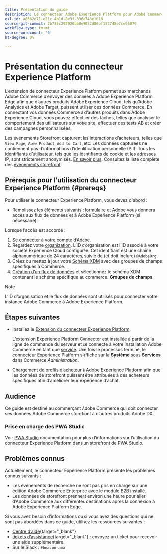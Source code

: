 ```yaml
---
title: Présentation du guide
description: Le connecteur Adobe Experience Platform pour Adobe Commerce connecte votre instance Commerce à d’autres produits Adobe Experience Cloud.
exl-id: a8362e71-e21c-4b1d-8e3f-336e748e1018
source-git-commit: 2b735c292920bb0e9052d86bf152748e7ce96079
workflow-type: tm+mt
source-wordcount: '0'
ht-degree: 0%

---
```


# Présentation du connecteur Experience Platform

L’extension de connecteur Experience Platform permet aux marchands Adobe Commerce d’envoyer des données à Adobe Experience Platform Edge afin que d’autres produits Adobe Experience Cloud, tels qu’Adobe Analytics et Adobe Target, puissent utiliser ces données Commerce. En connectant vos données Commerce à d’autres produits dans Adobe Experience Cloud, vous pouvez effectuer des tâches, telles que analyser le comportement des utilisateurs sur votre site, effectuer des tests AB et créer des campagnes personnalisées.

Les événements Storefront capturent les interactions d’acheteurs, telles que `View Page`, `View Product`, `Add to Cart`, etc. Les données capturées ne contiennent pas d’informations d’identification personnelle (PII). Tous les identifiants d’utilisateur, tels que les identifiants de cookie et les adresses IP, sont strictement anonymisés. [En savoir plus](https://www.adobe.com/privacy/experience-cloud.html). Consultez la liste complète des [événements storefront](events.md).

## Prérequis pour l’utilisation du connecteur Experience Platform {#prereqs}

Pour utiliser le connecteur Experience Platform, vous devez d&#39;abord :

- Remplissez les éléments suivants : [formulaire](https://forms.office.com/pages/responsepage.aspx?id=Wht7-jR7h0OUrtLBeN7O4VH_dtG9hJVAk_TqGkZC2DxUM1FSWkdJOE41UVpUWUw0M1JWV0RKS1VXQi4u) et Adobe vous donnera accès aux flux de données et à Adobe Experience Platform (si nécessaire).

Lorsque l’accès est accordé :

1. [Se connecter](https://helpx.adobe.com/manage-account/using/access-adobe-id-account.html) à votre compte d’Adobe.
1. Regardez votre [organization](https://experienceleague.adobe.com/docs/core-services/interface/administration/organizations.html?lang=en#concept_EA8AEE5B02CF46ACBDAD6A8508646255). L’ID d’organisation est l’ID associé à votre société Experience Cloud configurée. Cet identifiant est une chaîne alphanumérique de 24 caractères, suivie de (et doit inclure) `@AdobeOrg`.
1. Créez ou mettez à jour votre [Schéma XDM](update-xdm.md) avec des groupes de champs spécifiques à Commerce.
1. [Création d’un flux de données](https://experienceleague.adobe.com/docs/experience-platform/edge/datastreams/overview.html?lang=en) et sélectionnez le schéma XDM contenant le schéma spécifique au commerce. **Groupes de champs**.

>[!NOTE]
>
> L’ID d’organisation et le flux de données sont utilisés pour connecter votre instance Adobe Commerce à Adobe Experience Platform.

## Étapes suivantes

- Installez le [Extension du connecteur Experience Platform](install.md).

   L’extension Experience Platform Connector est installée à partir de la ligne de commande du serveur et se connecte à votre installation Adobe Commerce en tant que [service](../landing/saas.md). Une fois le processus terminé, le connecteur Experience Platform s’affiche sur la **Système** sous **Services** dans Commerce _Administration_.
- [Chargement de profils d’acheteur](profile.md) à Adobe Experience Platform afin que les données de storefront puissent être attribuées à des acheteurs spécifiques afin d’améliorer leur expérience d’achat.

## Audience

Ce guide est destiné au commerçant Adobe Commerce qui doit connecter ses données Adobe Commerce storefront à d’autres produits Adobe DX.

### Prise en charge des PWA Studio

Voir [PWA Studio](https://developer.adobe.com/commerce/pwa-studio/integrations/adobe-commerce/aep/) documentation pour plus d’informations sur l’utilisation du connecteur Experience Platform dans un storefront de PWA Studio.

## Problèmes connus

Actuellement, le connecteur Experience Platform présente les problèmes connus suivants :

- Les événements de recherche ne sont pas pris en charge sur une édition Adobe Commerce Enterprise avec le module B2B installé.
- Les données de storefront prennent environ une heure pour aller d’Adobe Commerce aux différentes destinations après la connexion à Adobe Experience Platform Edge.

Si vous avez besoin d’informations ou si vous avez des questions qui ne sont pas abordées dans ce guide, utilisez les ressources suivantes :

- [Centre d’aide](https://support.magento.com/hc/en-us){target=&quot;_blank&quot;}
- [tickets d’assistance](https://support.magento.com/hc/en-us/articles/360000913794#submit-ticket){target=&quot;_blank&quot;} : envoyez un ticket pour recevoir une aide supplémentaire.
- Sur le Slack : `#beacon-ama`

